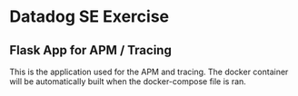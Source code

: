 # Datadog SE Exercise
## Flask App for APM / Tracing

This is the application used for the APM and tracing. The docker container will be automatically built when the docker-compose file is ran.
